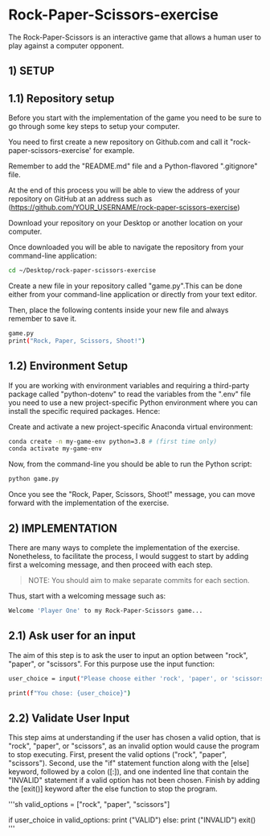 # Rock-Paper-Scissors-exercise

The Rock-Paper-Scissors is an interactive game that allows a human user to play against a computer opponent. 

## 1) SETUP
## 1.1) Repository setup 
 
 Before you start with the implementation of the game you need to be sure to go through some key steps to setup your computer. 

You need to first create a new repository on Github.com and call it "rock-paper-scissors-exercise' for example. 

Remember to add the "README.md" file and a Python-flavored ".gitignore" file. 

At the end of this process you will be able to view the address of your repository on GitHub at an address such as (https://github.com/YOUR_USERNAME/rock-paper-scissors-exercise) 

Download your repository on your Desktop or another location on your computer. 

Once downloaded you will be able to navigate the repository from your command-line application: 

```sh
cd ~/Desktop/rock-paper-scissors-exercise
```

Create a new file in your repository called "game.py".This can be done either from your command-line application or directly from your text editor. 

Then, place the following contents inside your new file and always remember to save it. 

```sh
game.py
print("Rock, Paper, Scissors, Shoot!")
```


## 1.2) Environment Setup 

If you are working with environment variables and requiring a third-party package called "python-dotenv" to read the variables from the ".env" file you need to use a new project-specific Python environment where you can install the specific required packages. Hence: 

Create and activate a new project-specific Anaconda virtual environment: 

```sh
conda create -n my-game-env python=3.8 # (first time only)
conda activate my-game-env
```

Now, from the command-line you should be able to run the Python script: 

```sh
python game.py
```

Once you see the "Rock, Paper, Scissors, Shoot!" message, you can move forward with the implementation of the exercise. 


## 2) IMPLEMENTATION 

There are many ways to complete the implementation of the exercise. Nonetheless, to facilitate the process, I would suggest to start by adding first a welcoming message, and then proceed with each step. 

> NOTE: You should aim to make separate commits for each section. 

Thus, start with a welcoming message such as: 

```sh
Welcome 'Player One' to my Rock-Paper-Scissors game...
```

## 2.1) Ask user for an input 

The aim of this step is to ask the user to input an option between "rock", "paper", or "scissors". For this purpose use the input function: 

```sh
user_choice = input("Please choose either 'rock', 'paper', or 'scissors': rock")

print(f"You chose: {user_choice}")
```

## 2.2) Validate User Input 

This step aims at understanding if the user has chosen a valid option, that is "rock", "paper", or "scissors", as an invalid option would cause the program to stop executing. 
First, present the valid options ("rock", "paper", "scissors").
Second, use the "if" statement function along with the [else] keyword, followed by a colon ([:]), and one indented line that contain the "INVALID" statement if a valid option has not been chosen. 
Finish by adding the [exit()] keyword after the else function to stop the program. 

'''sh 
valid_options = ["rock", "paper", "scissors"]

if user_choice in valid_options: 
    print ("VALID")
else:
    print ("INVALID")
    exit()
'''
